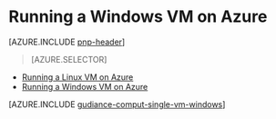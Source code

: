 <properties
   pageTitle="Running a Windows VM | Reference Architecture | Microsoft Azure"
   description="How to run a VM on Azure, paying attention to scalability, resiliency, manageability, and security."
   services=""
   documentationCenter="na"
   authors="MikeWasson"
   manager="roshar"
   editor=""
   tags=""/>

<tags
   ms.service="guidance"
   ms.devlang="na"
   ms.topic="article"
   ms.tgt_pltfrm="na"
   ms.workload="na"
   ms.date="10/20/2016"
   ms.author="mwasson"/>

# Running a Windows VM on Azure

[AZURE.INCLUDE [pnp-header](../../includes/guidance-pnp-header-include.md)]

> [AZURE.SELECTOR]
- [Running a Linux VM on Azure](guidance-compute-single-vm-linux.md)
- [Running a Windows VM on Azure](guidance-compute-single-vm.md)

[AZURE.INCLUDE [gudiance-comput-single-vm-windows](../../includes/guidance-compute-single-vm-windows.md)]

